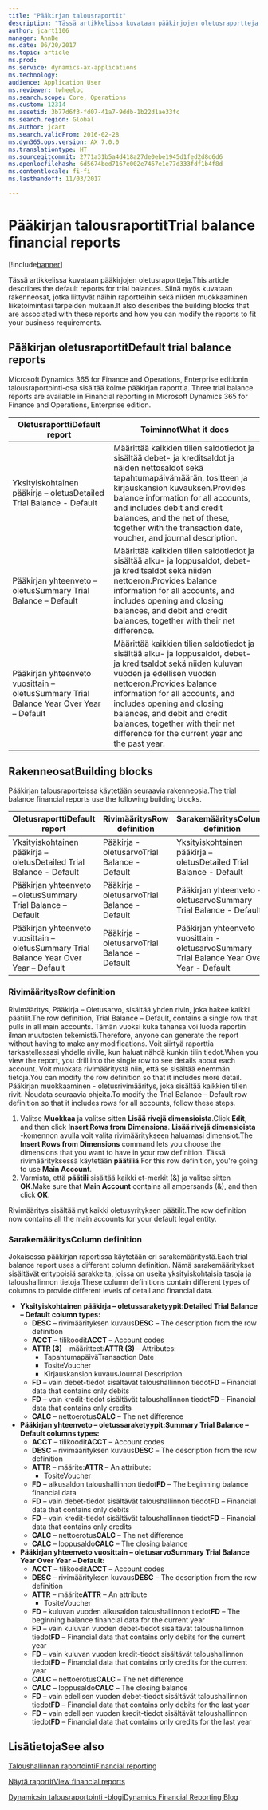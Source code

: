 ```yaml
---
title: "Pääkirjan talousraportit"
description: "Tässä artikkelissa kuvataan pääkirjojen oletusraportteja. Siinä myös kuvataan rakenneosat, jotka liittyvät näihin raportteihin sekä niiden muokkaaminen liiketoimintasi tarpeiden mukaan."
author: jcart1106
manager: AnnBe
ms.date: 06/20/2017
ms.topic: article
ms.prod: 
ms.service: dynamics-ax-applications
ms.technology: 
audience: Application User
ms.reviewer: twheeloc
ms.search.scope: Core, Operations
ms.custom: 12314
ms.assetid: 3b77d6f3-fd07-41a7-9ddb-1b22d1ae33fc
ms.search.region: Global
ms.author: jcart
ms.search.validFrom: 2016-02-28
ms.dyn365.ops.version: AX 7.0.0
ms.translationtype: HT
ms.sourcegitcommit: 2771a31b5a4d418a27de0ebe1945d1fed2d8d6d6
ms.openlocfilehash: 6d5674bed7167e002e7467e1e77d333fdf1b4f8d
ms.contentlocale: fi-fi
ms.lasthandoff: 11/03/2017

---
```


# <a name="trial-balance-financial-reports"></a><span data-ttu-id="24056-104">Pääkirjan talousraportit</span><span class="sxs-lookup"><span data-stu-id="24056-104">Trial balance financial reports</span></span>

[!include[banner](../includes/banner.md)]


<span data-ttu-id="24056-105">Tässä artikkelissa kuvataan pääkirjojen oletusraportteja.</span><span class="sxs-lookup"><span data-stu-id="24056-105">This article describes the default reports for trial balances.</span></span> <span data-ttu-id="24056-106">Siinä myös kuvataan rakenneosat, jotka liittyvät näihin raportteihin sekä niiden muokkaaminen liiketoimintasi tarpeiden mukaan.</span><span class="sxs-lookup"><span data-stu-id="24056-106">It also describes the building blocks that are associated with these reports and how you can modify the reports to fit your business requirements.</span></span> 

<a name="default-trial-balance-reports"></a><span data-ttu-id="24056-107">Pääkirjan oletusraportit</span><span class="sxs-lookup"><span data-stu-id="24056-107">Default trial balance reports</span></span>
-----------------------------

<span data-ttu-id="24056-108">Microsoft Dynamics 365 for Finance and Operations, Enterprise editionin talousraportointi-osa sisältää kolme pääkirjan raporttia..</span><span class="sxs-lookup"><span data-stu-id="24056-108">Three trial balance reports are available in Financial reporting in Microsoft Dynamics 365 for Finance and Operations, Enterprise edition.</span></span>

| <span data-ttu-id="24056-109">Oletusraportti</span><span class="sxs-lookup"><span data-stu-id="24056-109">Default report</span></span>                                 | <span data-ttu-id="24056-110">Toiminnot</span><span class="sxs-lookup"><span data-stu-id="24056-110">What it does</span></span>                                                                                                                                                                                        |
|------------------------------------------------|-----------------------------------------------------------------------------------------------------------------------------------------------------------------------------------------------------|
| <span data-ttu-id="24056-111">Yksityiskohtainen pääkirja – oletus</span><span class="sxs-lookup"><span data-stu-id="24056-111">Detailed Trial Balance - Default</span></span>               | <span data-ttu-id="24056-112">Määrittää kaikkien tilien saldotiedot ja sisältää debet- ja kreditsaldot ja näiden nettosaldot sekä tapahtumapäivämäärän, tositteen ja kirjauskansion kuvauksen.</span><span class="sxs-lookup"><span data-stu-id="24056-112">Provides balance information for all accounts, and includes debit and credit balances, and the net of these, together with the transaction date, voucher, and journal description.</span></span>                  |
| <span data-ttu-id="24056-113">Pääkirjan yhteenveto – oletus</span><span class="sxs-lookup"><span data-stu-id="24056-113">Summary Trial Balance – Default</span></span>                | <span data-ttu-id="24056-114">Määrittää kaikkien tilien saldotiedot ja sisältää alku- ja loppusaldot, debet- ja kreditsaldot sekä niiden nettoeron.</span><span class="sxs-lookup"><span data-stu-id="24056-114">Provides balance information for all accounts, and includes opening and closing balances, and debit and credit balances, together with their net difference.</span></span>                                        |
| <span data-ttu-id="24056-115">Pääkirjan yhteenveto vuosittain – oletus</span><span class="sxs-lookup"><span data-stu-id="24056-115">Summary Trial Balance Year Over Year – Default</span></span> | <span data-ttu-id="24056-116">Määrittää kaikkien tilien saldotiedot ja sisältää alku- ja loppusaldot, debet- ja kreditsaldot sekä niiden kuluvan vuoden ja edellisen vuoden nettoeron.</span><span class="sxs-lookup"><span data-stu-id="24056-116">Provides balance information for all accounts, and includes opening and closing balances, and debit and credit balances, together with their net difference for the current year and the past year.</span></span> |

## <a name="building-blocks"></a><span data-ttu-id="24056-117">Rakenneosat</span><span class="sxs-lookup"><span data-stu-id="24056-117">Building blocks</span></span>
<span data-ttu-id="24056-118">Pääkirjan talousraporteissa käytetään seuraavia rakenneosia.</span><span class="sxs-lookup"><span data-stu-id="24056-118">The trial balance financial reports use the following building blocks.</span></span>

| <span data-ttu-id="24056-119">Oletusraportti</span><span class="sxs-lookup"><span data-stu-id="24056-119">Default report</span></span>                                 | <span data-ttu-id="24056-120">Rivimääritys</span><span class="sxs-lookup"><span data-stu-id="24056-120">Row definition</span></span>          | <span data-ttu-id="24056-121">Sarakemääritys</span><span class="sxs-lookup"><span data-stu-id="24056-121">Column definition</span></span>                              |
|------------------------------------------------|-------------------------|------------------------------------------------|
| <span data-ttu-id="24056-122">Yksityiskohtainen pääkirja – oletus</span><span class="sxs-lookup"><span data-stu-id="24056-122">Detailed Trial Balance - Default</span></span>               | <span data-ttu-id="24056-123">Pääkirja - oletusarvo</span><span class="sxs-lookup"><span data-stu-id="24056-123">Trial Balance - Default</span></span> | <span data-ttu-id="24056-124">Yksityiskohtainen pääkirja – oletus</span><span class="sxs-lookup"><span data-stu-id="24056-124">Detailed Trial Balance - Default</span></span>               |
| <span data-ttu-id="24056-125">Pääkirjan yhteenveto – oletus</span><span class="sxs-lookup"><span data-stu-id="24056-125">Summary Trial Balance – Default</span></span>                | <span data-ttu-id="24056-126">Pääkirja - oletusarvo</span><span class="sxs-lookup"><span data-stu-id="24056-126">Trial Balance - Default</span></span> | <span data-ttu-id="24056-127">Pääkirjan yhteenveto - oletusarvo</span><span class="sxs-lookup"><span data-stu-id="24056-127">Summary Trial Balance - Default</span></span>                |
| <span data-ttu-id="24056-128">Pääkirjan yhteenveto vuosittain – oletus</span><span class="sxs-lookup"><span data-stu-id="24056-128">Summary Trial Balance Year Over Year – Default</span></span> | <span data-ttu-id="24056-129">Pääkirja - oletusarvo</span><span class="sxs-lookup"><span data-stu-id="24056-129">Trial Balance - Default</span></span> | <span data-ttu-id="24056-130">Pääkirjan yhteenveto vuosittain - oletusarvo</span><span class="sxs-lookup"><span data-stu-id="24056-130">Summary Trial Balance Year Over Year - Default</span></span> |

### <a name="row-definition"></a><span data-ttu-id="24056-131">Rivimääritys</span><span class="sxs-lookup"><span data-stu-id="24056-131">Row definition</span></span>

<span data-ttu-id="24056-132">Rivimääritys, Pääkirja – Oletusarvo, sisältää yhden rivin, joka hakee kaikki päätilit.</span><span class="sxs-lookup"><span data-stu-id="24056-132">The row definition, Trial Balance – Default, contains a single row that pulls in all main accounts.</span></span> <span data-ttu-id="24056-133">Tämän vuoksi kuka tahansa voi luoda raportin ilman muutosten tekemistä.</span><span class="sxs-lookup"><span data-stu-id="24056-133">Therefore, anyone can generate the report without having to make any modifications.</span></span> <span data-ttu-id="24056-134">Voit siirtyä raporttia tarkastellessasi yhdelle riville, kun haluat nähdä kunkin tilin tiedot.</span><span class="sxs-lookup"><span data-stu-id="24056-134">When you view the report, you drill into the single row to see details about each account.</span></span> <span data-ttu-id="24056-135">Voit muokata rivimääritystä niin, että se sisältää enemmän tietoja.</span><span class="sxs-lookup"><span data-stu-id="24056-135">You can modify the row definition so that it includes more detail.</span></span> <span data-ttu-id="24056-136">Pääkirjan muokkaaminen - oletusrivimääritys, joka sisältää kaikkien tilien rivit. Noudata seuraavia ohjeita.</span><span class="sxs-lookup"><span data-stu-id="24056-136">To modify the Trial Balance – Default row definition so that it includes rows for all accounts, follow these steps.</span></span>

1.  <span data-ttu-id="24056-137">Valitse **Muokkaa** ja valitse sitten **Lisää rivejä dimensioista**.</span><span class="sxs-lookup"><span data-stu-id="24056-137">Click **Edit**, and then click **Insert Rows from Dimensions**.</span></span> <span data-ttu-id="24056-138">**Lisää rivejä dimensioista** -komennon avulla voit valita rivimääritykseen haluamasi dimensiot.</span><span class="sxs-lookup"><span data-stu-id="24056-138">The **Insert Rows from Dimensions** command lets you choose the dimensions that you want to have in your row definition.</span></span> <span data-ttu-id="24056-139">Tässä rivimäärityksessä käytetään **päätiliä**.</span><span class="sxs-lookup"><span data-stu-id="24056-139">For this row definition, you're going to use **Main Account**.</span></span>
2.  <span data-ttu-id="24056-140">Varmista, että **päätili** sisältää kaikki et-merkit (&) ja valitse sitten **OK**.</span><span class="sxs-lookup"><span data-stu-id="24056-140">Make sure that **Main Account** contains all ampersands (&), and then click **OK**.</span></span>

<span data-ttu-id="24056-141">Rivimääritys sisältää nyt kaikki oletusyrityksen päätilit.</span><span class="sxs-lookup"><span data-stu-id="24056-141">The row definition now contains all the main accounts for your default legal entity.</span></span>

### <a name="column-definition"></a><span data-ttu-id="24056-142">Sarakemääritys</span><span class="sxs-lookup"><span data-stu-id="24056-142">Column definition</span></span>

<span data-ttu-id="24056-143">Jokaisessa pääkirjan raportissa käytetään eri sarakemääritystä.</span><span class="sxs-lookup"><span data-stu-id="24056-143">Each trial balance report uses a different column definition.</span></span> <span data-ttu-id="24056-144">Nämä sarakemääritykset sisältävät erityppisiä sarakkeita, joissa on useita yksityiskohtaisia tasoja ja taloushallinnon tietoja.</span><span class="sxs-lookup"><span data-stu-id="24056-144">These column definitions contain different types of columns to provide different levels of detail and financial data.</span></span>

-   <span data-ttu-id="24056-145">**Yksityiskohtainen pääkirja – oletussaraketyypit:**</span><span class="sxs-lookup"><span data-stu-id="24056-145">**Detailed Trial Balance – Default column types:**</span></span>
    -   <span data-ttu-id="24056-146">**DESC** – rivimäärityksen kuvaus</span><span class="sxs-lookup"><span data-stu-id="24056-146">**DESC** – The description from the row definition</span></span>
    -   <span data-ttu-id="24056-147">**ACCT** – tilikoodit</span><span class="sxs-lookup"><span data-stu-id="24056-147">**ACCT** – Account codes</span></span>
    -   <span data-ttu-id="24056-148">**ATTR (3)** – määritteet:</span><span class="sxs-lookup"><span data-stu-id="24056-148">**ATTR (3)** – Attributes:</span></span>
        -   <span data-ttu-id="24056-149">Tapahtumapäivä</span><span class="sxs-lookup"><span data-stu-id="24056-149">Transaction Date</span></span>
        -   <span data-ttu-id="24056-150">Tosite</span><span class="sxs-lookup"><span data-stu-id="24056-150">Voucher</span></span>
        -   <span data-ttu-id="24056-151">Kirjauskansion kuvaus</span><span class="sxs-lookup"><span data-stu-id="24056-151">Journal Description</span></span>
    -   <span data-ttu-id="24056-152">**FD** – vain debet-tiedot sisältävät taloushallinnon tiedot</span><span class="sxs-lookup"><span data-stu-id="24056-152">**FD** – Financial data that contains only debits</span></span>
    -   <span data-ttu-id="24056-153">**FD** – vain kredit-tiedot sisältävät taloushallinnon tiedot</span><span class="sxs-lookup"><span data-stu-id="24056-153">**FD** – Financial data that contains only credits</span></span>
    -   <span data-ttu-id="24056-154">**CALC** – nettoerotus</span><span class="sxs-lookup"><span data-stu-id="24056-154">**CALC** – The net difference</span></span>
-   <span data-ttu-id="24056-155">**Pääkirjan yhteenveto – oletussaraketyypit:**</span><span class="sxs-lookup"><span data-stu-id="24056-155">**Summary Trial Balance – Default columns types:**</span></span>
    -   <span data-ttu-id="24056-156">**ACCT** – tilikoodit</span><span class="sxs-lookup"><span data-stu-id="24056-156">**ACCT** – Account codes</span></span>
    -   <span data-ttu-id="24056-157">**DESC** – rivimäärityksen kuvaus</span><span class="sxs-lookup"><span data-stu-id="24056-157">**DESC** – The description from the row definition</span></span>
    -   <span data-ttu-id="24056-158">**ATTR** – määrite:</span><span class="sxs-lookup"><span data-stu-id="24056-158">**ATTR** – An attribute:</span></span>
        -   <span data-ttu-id="24056-159">Tosite</span><span class="sxs-lookup"><span data-stu-id="24056-159">Voucher</span></span>
    -   <span data-ttu-id="24056-160">**FD** – alkusaldon taloushallinnon tiedot</span><span class="sxs-lookup"><span data-stu-id="24056-160">**FD** – The beginning balance financial data</span></span>
    -   <span data-ttu-id="24056-161">**FD** – vain debet-tiedot sisältävät taloushallinnon tiedot</span><span class="sxs-lookup"><span data-stu-id="24056-161">**FD** – Financial data that contains only debits</span></span>
    -   <span data-ttu-id="24056-162">**FD** – vain kredit-tiedot sisältävät taloushallinnon tiedot</span><span class="sxs-lookup"><span data-stu-id="24056-162">**FD** – Financial data that contains only credits</span></span>
    -   <span data-ttu-id="24056-163">**CALC** – nettoerotus</span><span class="sxs-lookup"><span data-stu-id="24056-163">**CALC** – The net difference</span></span>
    -   <span data-ttu-id="24056-164">**CALC** – loppusaldo</span><span class="sxs-lookup"><span data-stu-id="24056-164">**CALC** – The closing balance</span></span>
-   <span data-ttu-id="24056-165">**Pääkirjan yhteenveto vuosittain – oletusarvo**</span><span class="sxs-lookup"><span data-stu-id="24056-165">**Summary Trial Balance Year Over Year – Default:**</span></span>
    -   <span data-ttu-id="24056-166">**ACCT** – tilikoodit</span><span class="sxs-lookup"><span data-stu-id="24056-166">**ACCT** – Account codes</span></span>
    -   <span data-ttu-id="24056-167">**DESC** – rivimäärityksen kuvaus</span><span class="sxs-lookup"><span data-stu-id="24056-167">**DESC** – The description from the row definition</span></span>
    -   <span data-ttu-id="24056-168">**ATTR** – määrite</span><span class="sxs-lookup"><span data-stu-id="24056-168">**ATTR** – An attribute</span></span>
        -   <span data-ttu-id="24056-169">Tosite</span><span class="sxs-lookup"><span data-stu-id="24056-169">Voucher</span></span>
    -   <span data-ttu-id="24056-170">**FD** – kuluvan vuoden alkusaldon taloushallinnon tiedot</span><span class="sxs-lookup"><span data-stu-id="24056-170">**FD** – The beginning balance financial data for the current year</span></span>
    -   <span data-ttu-id="24056-171">**FD** – vain kuluvan vuoden debet-tiedot sisältävät taloushallinnon tiedot</span><span class="sxs-lookup"><span data-stu-id="24056-171">**FD** – Financial data that contains only debits for the current year</span></span>
    -   <span data-ttu-id="24056-172">**FD** – vain kuluvan vuoden kredit-tiedot sisältävät taloushallinnon tiedot</span><span class="sxs-lookup"><span data-stu-id="24056-172">**FD** – Financial data that contains only credits for the current year</span></span>
    -   <span data-ttu-id="24056-173">**CALC** – nettoerotus</span><span class="sxs-lookup"><span data-stu-id="24056-173">**CALC** – The net difference</span></span>
    -   <span data-ttu-id="24056-174">**CALC** – loppusaldo</span><span class="sxs-lookup"><span data-stu-id="24056-174">**CALC** – The closing balance</span></span>
    -   <span data-ttu-id="24056-175">**FD** – vain edellisen vuoden debet-tiedot sisältävät taloushallinnon tiedot</span><span class="sxs-lookup"><span data-stu-id="24056-175">**FD** – Financial data that contains only debits for the last year</span></span>
    -   <span data-ttu-id="24056-176">**FD** – vain edellisen vuoden kredit-tiedot sisältävät taloushallinnon tiedot</span><span class="sxs-lookup"><span data-stu-id="24056-176">**FD** – Financial data that contains only credits for the last year</span></span>

 

<a name="see-also"></a><span data-ttu-id="24056-177">Lisätietoja</span><span class="sxs-lookup"><span data-stu-id="24056-177">See also</span></span>
--------

[<span data-ttu-id="24056-178">Taloushallinnan raportointi</span><span class="sxs-lookup"><span data-stu-id="24056-178">Financial reporting</span></span>](financial-reporting-getting-started.md)

[<span data-ttu-id="24056-179">Näytä raportit</span><span class="sxs-lookup"><span data-stu-id="24056-179">View financial reports</span></span>](view-financial-reports.md)

[<span data-ttu-id="24056-180">Dynamicsin talousraportointi -blogi</span><span class="sxs-lookup"><span data-stu-id="24056-180">Dynamics Financial Reporting Blog</span></span>](http://blogs.msdn.com/b/dynamics_financial_reporting/)




